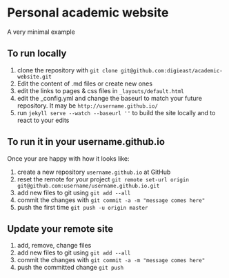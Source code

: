 # Personal academic website

A very minimal example

## To run locally

1. clone the repository with `git clone git@github.com:digieast/academic-website.git`
2. Edit the content of .md files or create new ones
3. edit the links to pages & css files in `_layouts/default.html`
4. edit the _config.yml and change the baseurl to match your future repository. It may be `http://username.github.io/`
4. run `jekyll serve --watch --baseurl ''` to build the site locally and to react to your edits

## To run it in your username.github.io

Once your are happy with how it looks like:

1. create a new repository `username.github.io` at GitHub
2. reset the remote for your project `git remote set-url origin git@github.com:username/username.github.io.git`
3. add new files to git using `git add --all`
4. commit the changes with `git commit -a -m "message comes here"`
5. push the first time `git push -u origin master`

## Update your remote site

1. add, remove, change files
2. add new files to git using `git add --all`
3. commit the changes with `git commit -a -m "message comes here"`
4. push the committed change `git push`
